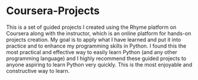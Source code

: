 # Coursera-Projects
This is a set of guided projects I created using the Rhyme platform on Coursera along with the instructor, which is an online platform for hands-on projects creation.
My goal is to apply what I have learned and put it into practice and to enhance my programming skills in Python.
I found this the most practical and effective way to easily learn Python (and any other programming language) and I highly recommend these guided projects to anyone aspiring to learn Python very quickly.
This is the most enjoyable and constructive way to learn.
